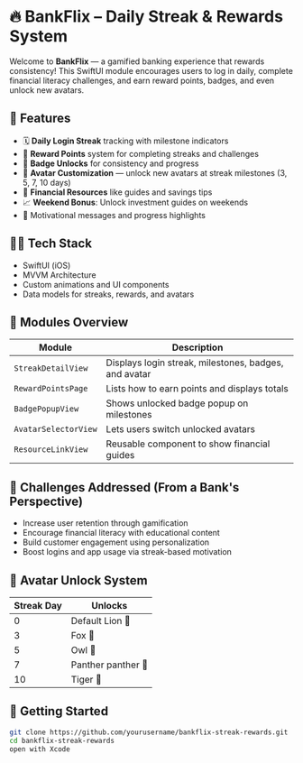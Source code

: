 # 🔥 BankFlix – Daily Streak & Rewards System

Welcome to **BankFlix** — a gamified banking experience that rewards consistency! This SwiftUI module encourages users to log in daily, complete financial literacy challenges, and earn reward points, badges, and even unlock new avatars.

## 📱 Features

- 🗓️ **Daily Login Streak** tracking with milestone indicators  
- 🎁 **Reward Points** system for completing streaks and challenges  
- 🏅 **Badge Unlocks** for consistency and progress  
- 🦁 **Avatar Customization** — unlock new avatars at streak milestones (3, 5, 7, 10 days)  
- 📘 **Financial Resources** like guides and savings tips  
- 📈 **Weekend Bonus**: Unlock investment guides on weekends  
- 🎯 Motivational messages and progress highlights

## 👩‍💻 Tech Stack

- SwiftUI (iOS)
- MVVM Architecture
- Custom animations and UI components
- Data models for streaks, rewards, and avatars

## 🧩 Modules Overview

| Module              | Description                                    |
|---------------------|------------------------------------------------|
| `StreakDetailView`  | Displays login streak, milestones, badges, and avatar |
| `RewardPointsPage`  | Lists how to earn points and displays totals   |
| `BadgePopupView`    | Shows unlocked badge popup on milestones       |
| `AvatarSelectorView`| Lets users switch unlocked avatars             |
| `ResourceLinkView`  | Reusable component to show financial guides    |

## 🧠 Challenges Addressed (From a Bank's Perspective)

- Increase user retention through gamification
- Encourage financial literacy with educational content
- Build customer engagement using personalization
- Boost logins and app usage via streak-based motivation

## 🎨 Avatar Unlock System

| Streak Day | Unlocks            |
|------------|--------------------|
| 0          | Default Lion 🦁     |
| 3          | Fox 🦊              |
| 5          | Owl 🦉              |
| 7          | Panther panther 🐆 |
| 10         | Tiger 🐯            |

## 🚀 Getting Started

```bash
git clone https://github.com/yourusername/bankflix-streak-rewards.git
cd bankflix-streak-rewards
open with Xcode
